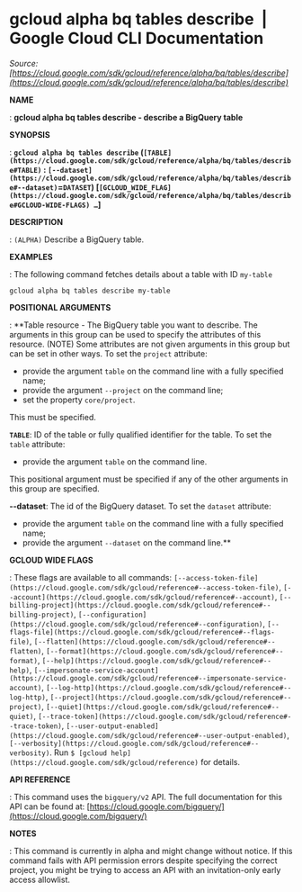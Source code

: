 # gcloud alpha bq tables describe  |  Google Cloud CLI Documentation

*Source: [https://cloud.google.com/sdk/gcloud/reference/alpha/bq/tables/describe](https://cloud.google.com/sdk/gcloud/reference/alpha/bq/tables/describe)*

**NAME**

: **gcloud alpha bq tables describe - describe a BigQuery table**

**SYNOPSIS**

: **`gcloud alpha bq tables describe` (`[TABLE](https://cloud.google.com/sdk/gcloud/reference/alpha/bq/tables/describe#TABLE)` : `[--dataset](https://cloud.google.com/sdk/gcloud/reference/alpha/bq/tables/describe#--dataset)`=`DATASET`) [`[GCLOUD_WIDE_FLAG](https://cloud.google.com/sdk/gcloud/reference/alpha/bq/tables/describe#GCLOUD-WIDE-FLAGS) …`]**

**DESCRIPTION**

: `(ALPHA)` Describe a BigQuery table.

**EXAMPLES**

: The following command fetches details about a table with ID
`my-table`

```
gcloud alpha bq tables describe my-table
```

**POSITIONAL ARGUMENTS**

: **Table resource - The BigQuery table you want to describe. The arguments in this
group can be used to specify the attributes of this resource. (NOTE) Some
attributes are not given arguments in this group but can be set in other ways.
To set the `project` attribute:

- provide the argument `table` on the command line with a fully
specified name;
- provide the argument `--project` on the command line;
- set the property `core/project`.

This must be specified.

**`TABLE`**:
ID of the table or fully qualified identifier for the table.
To set the `table` attribute:

- provide the argument `table` on the command line.

This positional argument must be specified if any of the other arguments in this
group are specified.

**--dataset**:
The id of the BigQuery dataset.
To set the `dataset` attribute:

- provide the argument `table` on the command line with a fully
specified name;
- provide the argument `--dataset` on the command line.**

**GCLOUD WIDE FLAGS**

: These flags are available to all commands: `[--access-token-file](https://cloud.google.com/sdk/gcloud/reference#--access-token-file)`,
`[--account](https://cloud.google.com/sdk/gcloud/reference#--account)`, `[--billing-project](https://cloud.google.com/sdk/gcloud/reference#--billing-project)`,
`[--configuration](https://cloud.google.com/sdk/gcloud/reference#--configuration)`,
`[--flags-file](https://cloud.google.com/sdk/gcloud/reference#--flags-file)`,
`[--flatten](https://cloud.google.com/sdk/gcloud/reference#--flatten)`, `[--format](https://cloud.google.com/sdk/gcloud/reference#--format)`, `[--help](https://cloud.google.com/sdk/gcloud/reference#--help)`, `[--impersonate-service-account](https://cloud.google.com/sdk/gcloud/reference#--impersonate-service-account)`,
`[--log-http](https://cloud.google.com/sdk/gcloud/reference#--log-http)`,
`[--project](https://cloud.google.com/sdk/gcloud/reference#--project)`, `[--quiet](https://cloud.google.com/sdk/gcloud/reference#--quiet)`, `[--trace-token](https://cloud.google.com/sdk/gcloud/reference#--trace-token)`, `[--user-output-enabled](https://cloud.google.com/sdk/gcloud/reference#--user-output-enabled)`,
`[--verbosity](https://cloud.google.com/sdk/gcloud/reference#--verbosity)`.
Run `$ [gcloud help](https://cloud.google.com/sdk/gcloud/reference)` for details.

**API REFERENCE**

: This command uses the `bigquery/v2` API. The full documentation for
this API can be found at: [https://cloud.google.com/bigquery/](https://cloud.google.com/bigquery/)

**NOTES**

: This command is currently in alpha and might change without notice. If this
command fails with API permission errors despite specifying the correct project,
you might be trying to access an API with an invitation-only early access
allowlist.